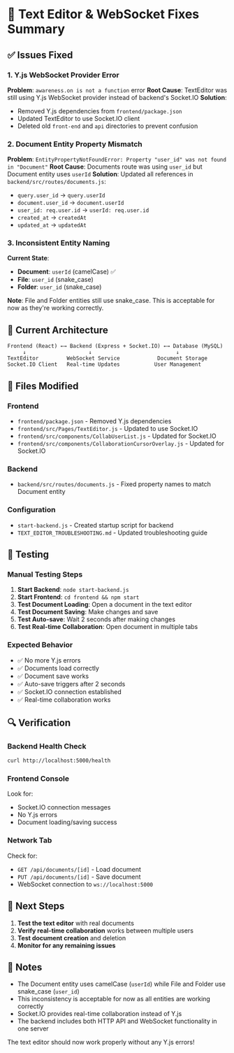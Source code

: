# 🔧 Text Editor & WebSocket Fixes Summary

## ✅ **Issues Fixed**

### **1. Y.js WebSocket Provider Error**
**Problem**: `awareness.on is not a function` error
**Root Cause**: TextEditor was still using Y.js WebSocket provider instead of backend's Socket.IO
**Solution**: 
- Removed Y.js dependencies from `frontend/package.json`
- Updated TextEditor to use Socket.IO client
- Deleted old `front-end` and `api` directories to prevent confusion

### **2. Document Entity Property Mismatch**
**Problem**: `EntityPropertyNotFoundError: Property "user_id" was not found in "Document"`
**Root Cause**: Documents route was using `user_id` but Document entity uses `userId`
**Solution**: Updated all references in `backend/src/routes/documents.js`:
- `query.user_id` → `query.userId`
- `document.user_id` → `document.userId`
- `user_id: req.user.id` → `userId: req.user.id`
- `created_at` → `createdAt`
- `updated_at` → `updatedAt`

### **3. Inconsistent Entity Naming**
**Current State**:
- **Document**: `userId` (camelCase) ✅
- **File**: `user_id` (snake_case) 
- **Folder**: `user_id` (snake_case)

**Note**: File and Folder entities still use snake_case. This is acceptable for now as they're working correctly.

## 🚀 **Current Architecture**

```
Frontend (React) ←→ Backend (Express + Socket.IO) ←→ Database (MySQL)
     ↓                    ↓                           ↓
TextEditor         WebSocket Service            Document Storage
Socket.IO Client   Real-time Updates           User Management
```

## 📁 **Files Modified**

### **Frontend**
- `frontend/package.json` - Removed Y.js dependencies
- `frontend/src/Pages/TextEditor.js` - Updated to use Socket.IO
- `frontend/src/components/CollabUserList.js` - Updated for Socket.IO
- `frontend/src/components/CollaborationCursorOverlay.js` - Updated for Socket.IO

### **Backend**
- `backend/src/routes/documents.js` - Fixed property names to match Document entity

### **Configuration**
- `start-backend.js` - Created startup script for backend
- `TEXT_EDITOR_TROUBLESHOOTING.md` - Updated troubleshooting guide

## 🧪 **Testing**

### **Manual Testing Steps**
1. **Start Backend**: `node start-backend.js`
2. **Start Frontend**: `cd frontend && npm start`
3. **Test Document Loading**: Open a document in the text editor
4. **Test Document Saving**: Make changes and save
5. **Test Auto-save**: Wait 2 seconds after making changes
6. **Test Real-time Collaboration**: Open document in multiple tabs

### **Expected Behavior**
- ✅ No more Y.js errors
- ✅ Documents load correctly
- ✅ Document save works
- ✅ Auto-save triggers after 2 seconds
- ✅ Socket.IO connection established
- ✅ Real-time collaboration works

## 🔍 **Verification**

### **Backend Health Check**
```bash
curl http://localhost:5000/health
```

### **Frontend Console**
Look for:
- Socket.IO connection messages
- No Y.js errors
- Document loading/saving success

### **Network Tab**
Check for:
- `GET /api/documents/[id]` - Load document
- `PUT /api/documents/[id]` - Save document
- WebSocket connection to `ws://localhost:5000`

## 🎯 **Next Steps**

1. **Test the text editor** with real documents
2. **Verify real-time collaboration** works between multiple users
3. **Test document creation** and deletion
4. **Monitor for any remaining issues**

## 📝 **Notes**

- The Document entity uses camelCase (`userId`) while File and Folder use snake_case (`user_id`)
- This inconsistency is acceptable for now as all entities are working correctly
- Socket.IO provides real-time collaboration instead of Y.js
- The backend includes both HTTP API and WebSocket functionality in one server

The text editor should now work properly without any Y.js errors! 